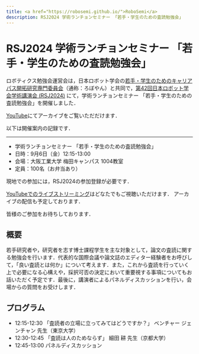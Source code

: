 ```yaml
---
title: <a href="https://robosemi.github.io/">RoboSemi</a>
description: RSJ2024 学術ランチョンセミナー 「若手・学生のための査読勉強会」
---
```


# RSJ2024 学術ランチョンセミナー 「若手・学生のための査読勉強会」

ロボティクス勉強会運営会は，日本ロボット学会の[若手・学生のためのキャリアパス開拓研究専門委員会](https://www.robo-young.jp/)（通称：ろぼやん）と共同で，[第42回日本ロボット学会学術講演会 (RSJ2024)](https://ac.rsj-web.org/2024/) にて，学術ランチョンセミナー 「若手・学生のための査読勉強会」を開催しました．

[YouTube](https://www.youtube.com/live/D2CSDUr1PE0?feature=share)にてアーカイブをご覧いただだけます．

以下は開催案内の記録です．

---

- 学術ランチョンセミナー 「若手・学生のための査読勉強会」
- 日時：9月6日（金）12:15-13:00
- 会場：大阪工業大学 梅田キャンパス 1004教室
- 定員：100名（お弁当あり）

現地での参加には，RSJ2024の参加登録が必要です．

[YouTubeでのライブストリーミング](https://www.youtube.com/live/D2CSDUr1PE0?feature=share)はどなたでもご視聴いただけます．
アーカイブの配信も予定しております．

皆様のご参加をお待ちしております．

## 概要

若手研究者や，研究者を志す博士課程学生を主な対象として，論文の査読に関する勉強会を行います．代表的な国際会議や論文誌のエディター経験者をお呼びして，「良い査読とは何か」について考えます．また，これから査読を行っていく上で必要になる心構えや，採択可否の決定において重要視する事項についてもお話いただく予定です．最後に，講演者によるパネルディスカッションを行い，会場からの質問をお受けします．

## プログラム

- 12:15-12:30 「査読者の立場に立ってみてはどうですか？」 ベンチャー ジェンチャン 先生（東京大学）
- 12:30-12:45 「査読は人のためならず」 細田 耕 先生（京都大学）
- 12:45-13:00 パネルディスカッション
